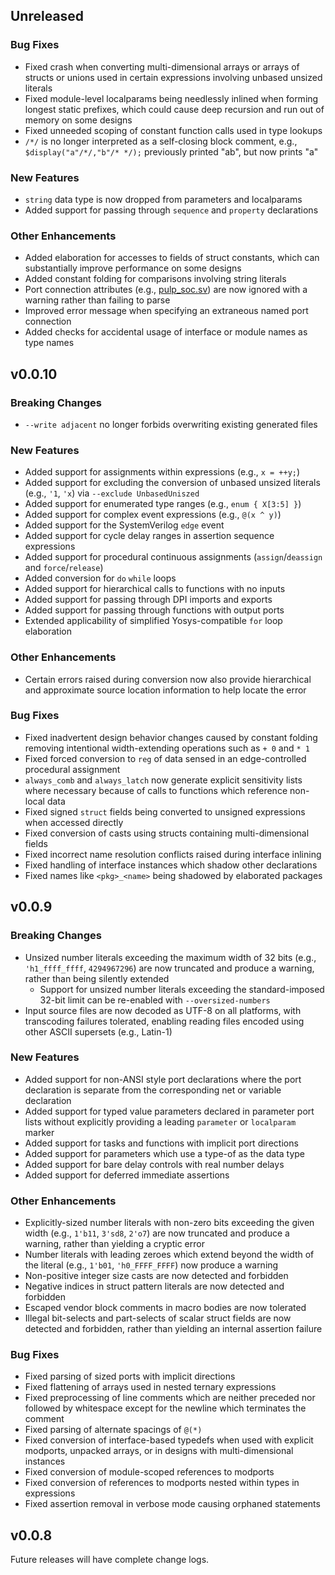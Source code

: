 ## Unreleased

### Bug Fixes

* Fixed crash when converting multi-dimensional arrays or arrays of structs or
  unions used in certain expressions involving unbased unsized literals
* Fixed module-level localparams being needlessly inlined when forming longest
  static prefixes, which could cause deep recursion and run out of memory on
  some designs
* Fixed unneeded scoping of constant function calls used in type lookups
* `/*/` is no longer interpreted as a self-closing block comment, e.g.,
  `$display("a"/*/,"b"/* */);` previously printed "ab", but now prints "a"


### New Features

* `string` data type is now dropped from parameters and localparams
* Added support for passing through `sequence` and `property` declarations

### Other Enhancements

* Added elaboration for accesses to fields of struct constants, which can
  substantially improve performance on some designs
* Added constant folding for comparisons involving string literals
* Port connection attributes (e.g., [pulp_soc.sv]) are now ignored with a
  warning rather than failing to parse
* Improved error message when specifying an extraneous named port connection
* Added checks for accidental usage of interface or module names as type names

[pulp_soc.sv]: https://github.com/pulp-platform/pulp_soc/blob/0573a85c/rtl/pulp_soc/pulp_soc.sv#L733

## v0.0.10

### Breaking Changes

* `--write adjacent` no longer forbids overwriting existing generated files

### New Features

* Added support for assignments within expressions (e.g., `x = ++y;`)
* Added support for excluding the conversion of unbased unsized literals (e.g.,
  `'1`, `'x`) via `--exclude UnbasedUniszed`
* Added support for enumerated type ranges (e.g., `enum { X[3:5] }`)
* Added support for complex event expressions (e.g., `@(x ^ y)`)
* Added support for the SystemVerilog `edge` event
* Added support for cycle delay ranges in assertion sequence expressions
* Added support for procedural continuous assignments (`assign`/`deassign` and
  `force`/`release`)
* Added conversion for `do` `while` loops
* Added support for hierarchical calls to functions with no inputs
* Added support for passing through DPI imports and exports
* Added support for passing through functions with output ports
* Extended applicability of simplified Yosys-compatible `for` loop elaboration

### Other Enhancements

* Certain errors raised during conversion now also provide hierarchical and
  approximate source location information to help locate the error

### Bug Fixes

* Fixed inadvertent design behavior changes caused by constant folding removing
  intentional width-extending operations such as `+ 0` and `* 1`
* Fixed forced conversion to `reg` of data sensed in an edge-controlled
  procedural assignment
* `always_comb` and `always_latch` now generate explicit sensitivity lists where
  necessary because of calls to functions which reference non-local data
* Fixed signed `struct` fields being converted to unsigned expressions when
  accessed directly
* Fixed conversion of casts using structs containing multi-dimensional fields
* Fixed incorrect name resolution conflicts raised during interface inlining
* Fixed handling of interface instances which shadow other declarations
* Fixed names like `<pkg>_<name>` being shadowed by elaborated packages

## v0.0.9

### Breaking Changes

* Unsized number literals exceeding the maximum width of 32 bits (e.g.,
  `'h1_ffff_ffff`, `4294967296`) are now truncated and produce a warning, rather
  than being silently extended
  * Support for unsized number literals exceeding the standard-imposed 32-bit
    limit can be re-enabled with `--oversized-numbers`
* Input source files are now decoded as UTF-8 on all platforms, with transcoding
  failures tolerated, enabling reading files encoded using other ASCII supersets
  (e.g., Latin-1)

### New Features

* Added support for non-ANSI style port declarations where the port declaration
  is separate from the corresponding net or variable declaration
* Added support for typed value parameters declared in parameter port lists
  without explicitly providing a leading `parameter` or `localparam` marker
* Added support for tasks and functions with implicit port directions
* Added support for parameters which use a type-of as the data type
* Added support for bare delay controls with real number delays
* Added support for deferred immediate assertions

### Other Enhancements

* Explicitly-sized number literals with non-zero bits exceeding the given width
  (e.g., `1'b11`, `3'sd8`, `2'o7`) are now truncated and produce a warning,
  rather than yielding a cryptic error
* Number literals with leading zeroes which extend beyond the width of the
  literal (e.g., `1'b01`, `'h0_FFFF_FFFF`) now produce a warning
* Non-positive integer size casts are now detected and forbidden
* Negative indices in struct pattern literals are now detected and forbidden
* Escaped vendor block comments in macro bodies are now tolerated
* Illegal bit-selects and part-selects of scalar struct fields are now detected
  and forbidden, rather than yielding an internal assertion failure

### Bug Fixes

* Fixed parsing of sized ports with implicit directions
* Fixed flattening of arrays used in nested ternary expressions
* Fixed preprocessing of line comments which are neither preceded nor followed
  by whitespace except for the newline which terminates the comment
* Fixed parsing of alternate spacings of `@(*)`
* Fixed conversion of interface-based typedefs when used with explicit modports,
  unpacked arrays, or in designs with multi-dimensional instances
* Fixed conversion of module-scoped references to modports
* Fixed conversion of references to modports nested within types in expressions
* Fixed assertion removal in verbose mode causing orphaned statements

## v0.0.8

Future releases will have complete change logs.
